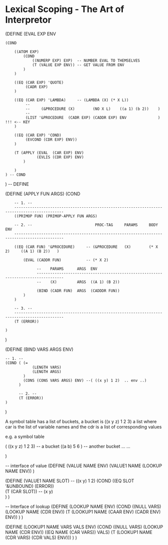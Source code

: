 # Lexical Scoping - The Art of Interpretor

(DEFINE (EVAL EXP ENV 

	(COND
		
		((ATOM EXP) 
			(COND
				((NUMERP EXP) EXP)	-- NUMBER EVAL TO THEMSELVES
				(T (VALUE EXP ENV))	-- GET VALUE FROM ENV
			)
		)
		
		((EQ (CAR EXP) 'QUOTE)
			 (CADR EXP)
		)
		
		((EQ (CAR EXP) 'LAMBDA)		-- (LAMBDA (X) (* X L))
		     --                 
			 --  	(&PROCEDURE (X)        (NO X L)    ((a 1) (b 2))	)
			 --
			 (LIST '&PROCEDURE  (CADR EXP) (CADDR EXP) ENV             	)	!!! <-- KEY
		)
		
		((EQ (CAR EXP) 'COND)
			 (EVCOND (CDR EXP) ENV))
		)
		 
		(T (APPLY (EVAL  (CAR EXP) ENV)
				  (EVLIS (CDR EXP) ENV)
			)
		
		)
	) -- COND

) -- DEFINE

(DEFINE (APPLY FUN ARGS)
	(COND 
	
		-- 1. --
		--------------------------------------------------------------------------------------------
		((PRIMOP FUN) (PRIMOP-APPLY FUN ARGS)
		
		-- 2. --							PROC-TAG	 PARAMS     BODY         ENV
		--------------------------------------------------------------------------------------------
		
		((EQ (CAR FUN) '&PROCEDURE)		-- (&PROCEDURE   (X)        (* X 2)     ((A 1) (B 2))	)
		
			(EVAL (CADDR FUN) 			-- (* X 2)
			
				  --    PARAMS	    ARGS  ENV
				  ----------------------------------------------------------------------------------
				  --    (X)         ARGS  ((A 1) (B 2))
				  
				  (BIND (CADR FUN)  ARGS  (CADDDR FUN))	
			)
		)
	
		-- 3. --
		--------------------------------------------------------------------------------------------
		(T (ERROR))
		
	)
)

(DEFINE (BIND VARS ARGS ENV)

	-- 1. --
	(COND ( (= 
				(LENGTH VARS) 
				(LENGTH ARGS)
			)
			(CONS (CONS VARS ARGS) ENV)	--(	((x y) 1 2)  .. env ..)
		  )
		  
		  -- 2. --
		  (T (ERROR))
	)
)

A symbol table has a list of buckets, a bucket is ((x y z) 1 2 3)
a list where car is the list of variable names and the cdr is
a list of corresponding values

e.g. a symbol table 

(
	((x y z) 1 2 3)		-- a bucket
	((a b)   5 6  )     -- another bucket
	...
	...
	
)

-- interface of value
(DEFINE (VALUE NAME ENV)
	(VALUE1 NAME (LOOKUP NAME ENV))
)

(DEFINE (VALUE1 NAME SLOT)									-- ((x y) 1 2)
	(COND
		((EQ SLOT '&UNBOUND) 	(ERROR))	
		(T 						(CAR SLOT))					-- (x y)	
	)
)

-- Interface of lookup
(DEFINE (LOOKUP NAME ENV)
	(COND
		((NULL VARS) 	(LOOKUP  NAME (CDR ENV))
		(T 				(LOOKUP1 NAME (CAAR ENV) (CADR ENV) ENV))
	)
)

(DEFINE (LOOKUP1 NAME VARS VALS ENV)
	(COND
		((NULL VARS) 			(LOOKUP NAME (CDR ENV))
		((EQ NAME (CAR VARS)) 	VALS)
		(T 						(LOOKUP1 NAME (CDR VARS) (CDR VALS) ENV)))
	)
)